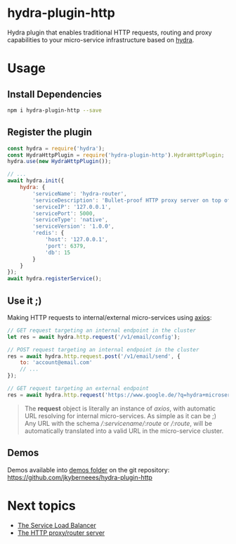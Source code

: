 # hydra-plugin-http
Hydra plugin that enables traditional HTTP requests, routing and proxy capabilities to your micro-service infrastructure based on [hydra](https://www.hydramicroservice.com/).

# Usage
## Install Dependencies
```bash
npm i hydra-plugin-http --save
```
## Register the plugin
```js
const hydra = require('hydra');
const HydraHttpPlugin = require('hydra-plugin-http').HydraHttpPlugin;
hydra.use(new HydraHttpPlugin());

// ...
await hydra.init({
    hydra: {
        'serviceName': 'hydra-router',
        'serviceDescription': 'Bullet-proof HTTP proxy server on top of Hydra',
        'serviceIP': '127.0.0.1',
        'servicePort': 5000,
        'serviceType': 'native',
        'serviceVersion': '1.0.0',
        'redis': {
            'host': '127.0.0.1',
            'port': 6379,
            'db': 15
        }
    }
});
await hydra.registerService();
```
## Use it ;)

Making HTTP requests to internal/external micro-services using [axios](https://www.npmjs.com/package/axios):
```js
// GET request targeting an internal endpoint in the cluster
let res = await hydra.http.request('/v1/email/config');

// POST request targeting an internal endpoint in the cluster
res = await hydra.http.request.post('/v1/email/send', {
    to: 'account@email.com'
    // ...
});

// GET request targeting an external endpoint
res = await hydra.http.request('https://www.google.de/?q=hydra+microservices');
```
> The **request** object is literally an instance of *axios*, with automatic URL resolving for internal micro-services. As simple as it can be ;)  
> Any URL with the schema */:servicename/:route* or */:route*, will be automatically translated into a valid URL in the micro-service cluster. 

## Demos
Demos available into [demos folder](demos) on the git repository: https://github.com/jkyberneees/hydra-plugin-http

# Next topics
- [The Service Load Balancer](docs/lb.md)
- [The HTTP proxy/router server](docs/proxy.md)
